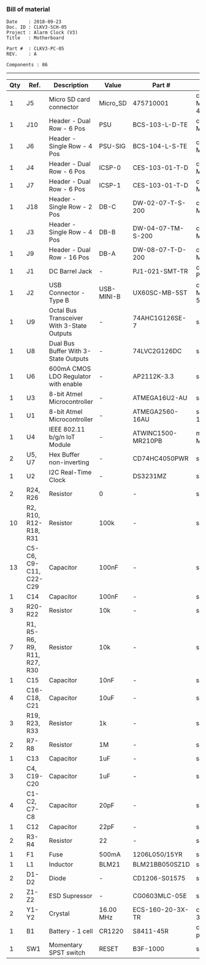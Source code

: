 ### Bill of material ###

```
Date    : 2018-09-23
Doc. ID : CLKV3-SCH-05
Project : Alarm Clock (V3)
Title   : Motherboard

Part #  : CLKV3-PC-05
REV.    : A

Components : 86
```

------------------------------------------------------------------------------------------------------------------------


| Qty | Ref.                         | Description                                | Value      | Part #             | Footprint                       |
|-----|------------------------------|--------------------------------------------|------------|--------------------|---------------------------------|
| 1   | J5                           | Micro SD card connector                    | Micro_SD   | 475710001          | conn-io:MOLEX-MICROSD-475710001 |
| 1   | J10                          | Header - Dual Row - 6 Pos                  | PSU        | BCS-103-L-D-TE     | conn-header:HDR-M-2x03          |
| 1   | J6                           | Header - Single Row - 4 Pos                | PSU-SIG    | BCS-104-L-S-TE     | conn-header:HDR-M-1x04          |
| 1   | J4                           | Header - Dual Row - 6 Pos                  | ICSP-0     | CES-103-01-T-D     | conn-header:HDR-M-2x03          |
| 1   | J7                           | Header - Dual Row - 6 Pos                  | ICSP-1     | CES-103-01-T-D     | conn-header:HDR-M-2x03          |
| 1   | J18                          | Header - Single Row - 2 Pos                | DB-C       | DW-02-07-T-S-200   | conn-header:HDR-M-1x02          |
| 1   | J3                           | Header - Single Row - 4 Pos                | DB-B       | DW-04-07-TM-S-200  | conn-header:HDR-M-1x04          |
| 1   | J9                           | Header - Dual Row - 16 Pos                 | DB-A       | DW-08-07-T-D-200   | conn-header:HDR-M-2x08          |
| 1   | J1                           | DC Barrel Jack                             | -          | PJ1-021-SMT-TR     | conn-power:CUI-P1J-021-SMT      |
| 1   | J2                           | USB Connector - Type B                     | USB-MINI-B | UX60SC-MB-5ST      | conn-io:USB-MB_UX60SC-MB-5ST    |
| 1   | U9                           | Octal Bus Transceiver With 3-State Outputs | -          | 74AHC1G126SE-7     | smt-sot:SOT-353                 |
| 1   | U8                           | Dual Bus Buffer With 3-State Outputs       | -          | 74LVC2G126DC       | smt-sop:VSSOP8                  |
| 1   | U6                           | 600mA CMOS LDO Regulator with enable       | -          | AP2112K-3.3        | smt-sot:SOT23-5                 |
| 1   | U3                           | 8-bit Atmel Microcontroller                | -          | ATMEGA16U2-AU      | smt-qfp:QFP-7-32                |
| 1   | U1                           | 8-bit Atmel Microcontroller                | -          | ATMEGA2560-16AU    | smt-qfp:QFP-14-100              |
| 1   | U4                           | IEEE 802.11 b/g/n IoT Module               | -          | ATWINC1500-MR210PB | misc:ATWINC1500-MR              |
| 2   | U5, U7                       | Hex Buffer non-inverting                   | -          | CD74HC4050PWR      | smt-sop:TSSOP16                 |
| 1   | U2                           | I2C Real-Time Clock                        | -          | DS3231MZ           | smt-soic:SOIC8                  |
| 2   | R24, R26                     | Resistor                                   | 0          | -                  | smt:R-0805                      |
| 10  | R2, R10, R12-R18, R31        | Resistor                                   | 100k       | -                  | smt:R-0603                      |
| 13  | C5-C6, C9-C11, C22-C29       | Capacitor                                  | 100nF      | -                  | smt:C-0603                      |
| 1   | C14                          | Capacitor                                  | 100nF      | -                  | smt:R-0603                      |
| 3   | R20-R22                      | Resistor                                   | 10k        | -                  | smt:C-0603                      |
| 7   | R1, R5-R6, R9, R11, R27, R30 | Resistor                                   | 10k        | -                  | smt:R-0603                      |
| 1   | C15                          | Capacitor                                  | 10nF       | -                  | smt:C-0603                      |
| 4   | C16-C18, C21                 | Capacitor                                  | 10uF       | -                  | smt:C-0805                      |
| 3   | R19, R23, R33                | Resistor                                   | 1k         | -                  | smt:R-0603                      |
| 2   | R7-R8                        | Resistor                                   | 1M         | -                  | smt:R-0603                      |
| 1   | C13                          | Capacitor                                  | 1uF        | -                  | smt:C-0603                      |
| 3   | C4, C19-C20                  | Capacitor                                  | 1uF        | -                  | smt:C-0805                      |
| 4   | C1-C2, C7-C8                 | Capacitor                                  | 20pF       | -                  | smt:C-0603                      |
| 1   | C12                          | Capacitor                                  | 22pF       | -                  | smt:C-0603                      |
| 2   | R3-R4                        | Resistor                                   | 22         | -                  | smt:R-0603                      |
| 1   | F1                           | Fuse                                       | 500mA      | 1206L050/15YR      | smt:FER-1206                    |
| 1   | L1                           | Inductor                                   | BLM21      | BLM21BB050SZ1D     | smt:FER-0805                    |
| 2   | D1-D2                        | Diode                                      | -          | CD1206-S01575      | smt:D-1206                      |
| 2   | Z1-Z2                        | ESD Supressor                              | -          | CG0603MLC-05E      | smt:FER-0603                    |
| 2   | Y1-Y2                        | Crystal                                    | 16.00 MHz  | ECS-160-20-3X-TR   | crystals:smt-CSM-3X-7x4mm       |
| 1   | B1                           | Battery - 1 cell                           | CR1220     | S8411-45R          | conn-power:S8411-45R            |
| 1   | SW1                          | Momentary SPST switch                      | RESET      | B3F-1000           | switches:B3F-10XX               |

